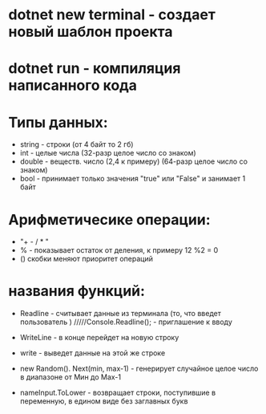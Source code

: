 # dotnet new terminal - создает новый шаблон проекта
# dotnet run - компиляция написанного кода

# Типы данных:
- string - строки (от 4 байт то 2 гб)
- int - целые числа (32-разр целое число со знаком)
- double - веществ. число (2,4 к примеру) (64-разр целое число со знаком)
- bool  - принимает только значения "true" или "False" и занимает 1 байт

# Арифметичесике операции:
* "+ -  /   *   "
*   % - показывает остаток от деления, к примеру 12 %2 = 0
* () скобки меняют приоритет операций

# названия функций:
- Readline  - считывает данные из терминала (то, что введет пользователь )   /////Console.Readline(); - приглашение к вводу
- WriteLine  - в конце перейдет на новую строку  
- write - выведет данные на этой же строке

- new Random(). Next(min, max-1) - генерирует случайное целое число в диапазоне от Мин до Мах-1

- nameInput.ToLower - возвращает строки, поступившие в переменную, в едином виде без заглавных букв


